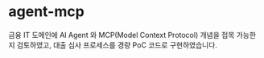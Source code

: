 # agent-mcp
금융 IT 도메인에 AI Agent 와 MCP(Model Context Protocol) 개념을 접목 가능한지 검토하였고, 대출 심사 프로세스를 경량 PoC 코드로 구현하였습니다.
